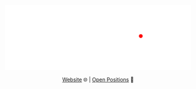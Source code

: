 ![]()


<p align="center">
  <a href="https://www.finstreet.de">
    <img src="assets/finstreet_logo_claim.png" alt="finstreet." />
  </a>
</p>

<p align="center">
<a href="https://www.finstreet.de" target="_blank">Website</a> 🌐
|
<a href="https://https://www.finstreet.de/karriere" target="_blank">Open Positions</a> 💼
</p>
